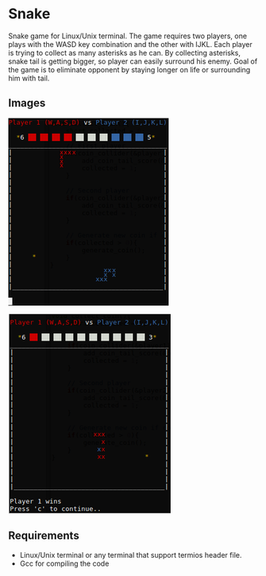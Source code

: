 # Snake

Snake game for Linux/Unix terminal. The game requires two players, one plays with the WASD key combination and the other with IJKL. Each player is trying to collect as many asterisks as he can. By collecting asterisks, snake tail is getting bigger, so player can easily surround his enemy. Goal of the game is to eliminate opponent by staying longer on life or surrounding him with tail.

## Images

![alt text](https://github.com/SanjinKurelic/TerminalSnake/blob/master/resources/img1.png "Basic gameplay")

![alt text](https://github.com/SanjinKurelic/TerminalSnake/blob/master/resources/img2.png "Player 1 wins")

## Requirements

+ Linux/Unix terminal or any terminal that support termios header file.
+ Gcc for compiling the code
